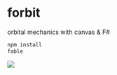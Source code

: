 forbit
======

orbital mechanics with canvas &amp; F#

```bash
npm install
fable
```

![](https://i.imgur.com/RAWwM4L.png)
